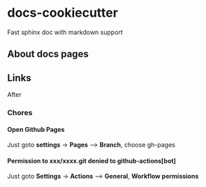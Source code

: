 # docs-cookiecutter
Fast sphinx doc with markdown support 



## About docs pages


## Links

After 



### Chores

#### Open Github Pages

Just goto **settings** -> **Pages** --> **Branch**, choose gh-pages

#### Permission to xxx/xxxx.git denied to github-actions[bot]

Just goto **Settings** -> **Actions** --> **General**, **Workflow permissions**

